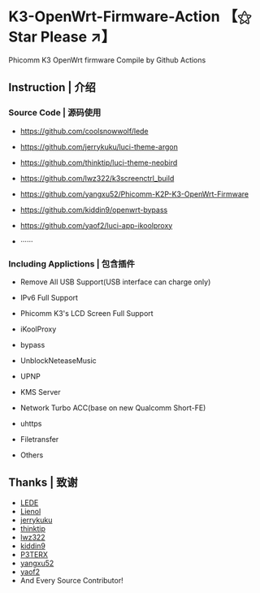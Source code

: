 # K3-OpenWrt-Firmware-Action 【⚝ Star Please ↗】
Phicomm K3 OpenWrt firmware Compile by Github Actions


## Instruction | 介绍


### Source Code | 源码使用

- https://github.com/coolsnowwolf/lede

- https://github.com/jerrykuku/luci-theme-argon

- https://github.com/thinktip/luci-theme-neobird

- https://github.com/lwz322/k3screenctrl_build

- https://github.com/yangxu52/Phicomm-K2P-K3-OpenWrt-Firmware

- https://github.com/kiddin9/openwrt-bypass

- https://github.com/yaof2/luci-app-ikoolproxy

- ······


### Including Applictions | 包含插件

- Remove All USB Support(USB interface can charge only)

- IPv6 Full Support

- Phicomm K3's LCD Screen Full Support

- iKoolProxy

- bypass

- UnblockNeteaseMusic

- UPNP

- KMS Server

- Network Turbo ACC(base on new Qualcomm Short-FE)

- uhttps

- Filetransfer

- Others

## Thanks | 致谢

- [LEDE](https://github.com/coolsnowwolf)
- [Lienol](https://github.com/Lienol)
- [jerrykuku](https://github.com/jerrykuku)
- [thinktip](https://github.com/thinktip)
- [lwz322](https://github.com/lwz322)
- [kiddin9](https://github.com/kiddin9)
- [P3TERX](https://github.com/P3TERX)
- [yangxu52](https://github.com/yangxu52)
- [yaof2](https://github.com/yaof2)
- And Every Source Contributor!
